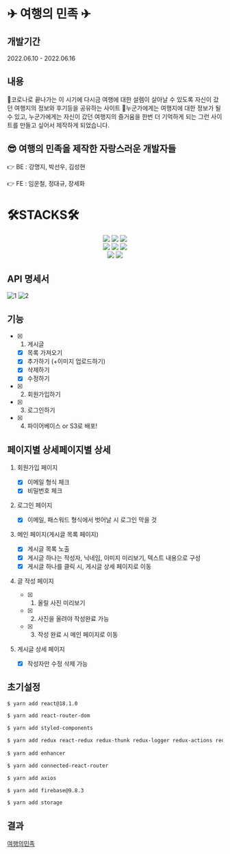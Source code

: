 # ✈ 여행의 민족 ✈

## 개발기간

2022.06.10 - 2022.06.16


## 내용
🎉코로나로 끝나가는 이 시기에 다시금 여행에 대한 설렘이 살아날 수 있도록 자신이 갔던 여행지의 정보와 후기등을 공유하는 사이트
🎉누군가에게는 여행지에 대한 정보가 될 수 있고, 누군가에게는 자신이 갔던 여행지의 즐거움을 한번 더 기억하게 되는 그런 사이트를 만들고 싶어서 제작하게 되었습니다.

## 😎 여행의 민족을 제작한 자랑스러운 개발자들

👉 BE : 강명지, 박선우, 김성현

👉 FE : 임운철, 정대규, 장세화


<div><h1>🛠STACKS🛠</h1></div>   
<div align=center> 
   <img src="https://img.shields.io/badge/html5-E34F26?style=for-the-badge&logo=html5&logoColor=white"> 
  <img src="https://img.shields.io/badge/css-1572B6?style=for-the-badge&logo=css3&logoColor=white"> 
  <img src="https://img.shields.io/badge/javascript-F7DF1E?style=for-the-badge&logo=javascript&logoColor=black"> 
  <br>
  <img src="https://img.shields.io/badge/firebase-FFCA28?style=for-the-badge&logo=firebase&logoColor=white">
  <img src="https://img.shields.io/badge/react-61DAFB?style=for-the-badge&logo=react&logoColor=black">   
  <img src="https://img.shields.io/badge/redux-764ABC?style=for-the-badge&logo=redux&logoColor=purple">   
  <br>
  <img src="https://img.shields.io/badge/styledcomponents-DB7093?style=for-the-badge&logo=styledcomponents&logoColor=pink">   
  <img src="https://img.shields.io/badge/amazons3-569A31?style=for-the-badge&logo=amazons3&logoColor=green">     
</div>



## API 명세서


![1](https://user-images.githubusercontent.com/105141025/174037627-70c9f058-e93a-4a35-a529-6562a298c429.png)
![2](https://user-images.githubusercontent.com/105141025/174037641-b7fc02b4-1ba1-4e53-9e69-0eb885c63683.png)



## 기능

- [x] 1. 게시글
  - [x] 목록 가져오기
  - [x] 추가하기 (+이미지 업로드하기)
  - [x] 삭제하기
  - [x] 수정하기
- [x] 2. 회원가입하기
- [x] 3. 로그인하기
- [x] 4. 파이어베이스 or S3로 배포!



## 페이지별 상세페이지별 상세

1. 회원가입 페이지

   - [x] 이메일 형식 체크
   - [x] 비밀번호 체크

2. 로그인 페이지

   - [x] 이메일, 패스워드 형식에서 벗어날 시 로그인 막을 것

3. 메인 페이지(게시글 목록 페이지)

   - [x] 게시글 목록 노출
   - [x] 게시글 하나는 작성자, 닉네임, 이미지 미리보기, 텍스트 내용으로 구성
   - [x] 게시글 하나를 클릭 시, 게시글 상세 페이지로 이동

4. 글 작성 페이지
   - [x] 1. 올릴 사진 미리보기
   - [x] 2. 사진을 올려야 작성완료 가능     
   - [x] 3. 작성 완료 시 메인 페이지로 이동

5. 게시글 상세 페이지

   - [x] 작성자만 수정 삭제 가능



## 초기설정

```bash
$ yarn add react@18.1.0

$ yarn add react-router-dom

$ yarn add styled-components

$ yarn add redux react-redux redux-thunk redux-logger redux-actions redux-devtools-extension
 
$ yarn add enhancer

$ yarn add connected-react-router

$ yarn add axios

$ yarn add firebase@9.8.3

$ yarn add storage
```

## 결과

[여행의민족](http://goldenduck3.s3-website.ap-northeast-2.amazonaws.com)
